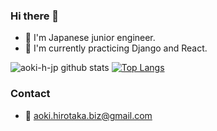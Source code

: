 ### Hi there 👋

- :bow: I'm Japanese junior engineer.
- :book: I'm currently practicing Django and React.

![aoki-h-jp github stats](https://github-readme-stats.vercel.app/api?username=aoki-h-jp&theme=radical)
[![Top Langs](https://github-readme-stats.vercel.app/api/top-langs/?username=aoki-h-jp)](https://github.com/anuraghazra/github-readme-stats)

### Contact
- :e-mail: aoki.hirotaka.biz@gmail.com
